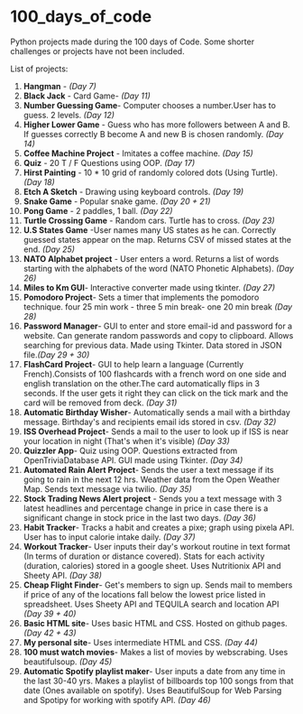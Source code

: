 # 100_days_of_code

Python projects made during the 100 days of Code. Some shorter challenges or projects have not been included.

List of projects:
1. **Hangman** - _(Day 7)_
2. **Black Jack** - Card Game-  _(Day 11)_
3. **Number Guessing Game**- Computer chooses a number.User has to guess. 2 levels. _(Day 12)_
4. **Higher Lower Game** - Guess who has more followers between A and B. If guesses correctly B become A and new B is chosen randomly.  *(Day 14)*
5. **Coffee Machine Project** - Imitates a coffee machine. *(Day 15)*
6. **Quiz** - 20 T / F Questions using OOP. *(Day 17)*
7. **Hirst Painting** - 10 * 10 grid of randomly colored dots (Using Turtle). *(Day 18)*
8. **Etch A Sketch** - Drawing using keyboard controls. *(Day 19)*
9. **Snake Game** - Popular snake game. *(Day 20 + 21)*
10. **Pong Game** - 2 paddles, 1 ball. *(Day 22)* 
11. **Turtle Crossing Game** - Random cars. Turtle has to cross. *(Day 23)*
12. **U.S States Game** -User names many US states as he can. Correctly guessed states appear on the map. Returns CSV of missed states at the end. *(Day 25)*
13. **NATO Alphabet project** - User enters a word. Returns a list of words starting with the alphabets of the word (NATO Phonetic Alphabets). *(Day 26)*
14. **Miles to Km GUI**- Interactive converter made using tkinter. *(Day 27)*
15. **Pomodoro Project**- Sets a timer that implements the pomodoro technique. four 25 min work - three 5 min break- one 20 min break *(Day 28)*
16. **Password Manager**- GUI to enter and store email-id and password for a website. Can generate random passwords and copy to clipboard. Allows searching for previous data. Made using Tkinter. Data stored in JSON file.*(Day 29 + 30)*
17. **FlashCard Project**- GUI to help learn a language (Currently French).Consists of 100 flashcards with a french word on one side and english translation on the other.The card automatically flips in 3 seconds. If the user gets it right they can click on the tick mark and the card will be removed from deck. *(Day 31)*
18. **Automatic Birthday Wisher**- Automatically sends a mail with a birthday message. Birthday's and recipients email ids stored in csv. *(Day 32)*
19. **ISS Overhead Project**- Sends a mail to the user to look up if ISS is near your location in night (That's when it's visible) *(Day 33)*
20. **Quizzler App**- Quiz using OOP. Questions extracted from OpenTriviaDatabase API. GUI made using Tkinter. *(Day 34)*
21. **Automated Rain Alert Project**- Sends the user a text message if its going to rain in the next 12 hrs. Weather data from the Open Weather Map. Sends text message via twilio. *(Day 35)*
22. **Stock Trading News Alert project** - Sends you a text message with 3 latest headlines and percentage change in price in case there is a significant change in stock price in the last two days. *(Day 36)*
23. **Habit Tracker**- Tracks a habit and creates a pixe; graph using pixela API. User has to input calorie intake daily. *(Day 37)*
24. **Workout Tracker**- User inputs their day's workout routine in text format (In terms of duration or distance covered). Stats for each activity (duration, calories) stored in a google sheet. Uses Nutritionix API and Sheety API. *(Day 38)*
25. **Cheap Flight Finder**- Get's members to sign up. Sends mail to members if price of any of the locations fall below the lowest price listed in spreadsheet. Uses Sheety API and TEQUILA search and location API *(Day 39 + 40)*
26. **Basic HTML site**- Uses basic HTML and CSS. Hosted on github pages.*(Day 42 + 43)*
27.  **My personal site**- Uses intermediate HTML and CSS. *(Day 44)*
28.  **100 must watch movies**- Makes a list of movies by webscrabing. Uses beautifulsoup. *(Day 45)*
29.  **Automatic Spotify playlist maker**- User inputs a date from any time in the last 30-40 yrs. Makes a playlist of billboards top 100 songs from that date (Ones available  on spotify). Uses BeautifulSoup for Web Parsing and Spotipy for working with spotify API. *(Day 46)*
